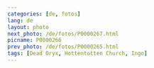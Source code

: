 ```yaml
---
categories: [de, fotos]
lang: de
layout: photo
next_photo: /de/fotos/P0000267.html
picname: P0000266
prev_photo: /de/fotos/P0000265.html
tags: [Dead Oryx, Hottentotten Church, Ingo]
---
```

